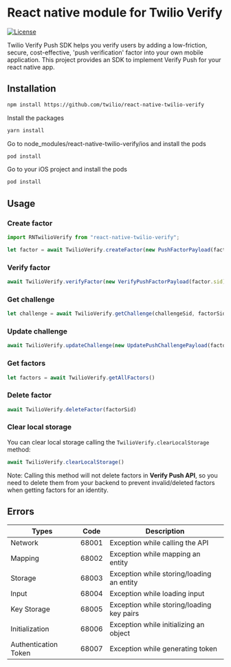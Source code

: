 # React native module for Twilio Verify

[![License](https://img.shields.io/badge/License-Apache%202-blue.svg?logo=law)](https://github.com/twilio/react-native-twilio-verify/blob/main/LICENSE)

Twilio Verify Push SDK helps you verify users by adding a low-friction, secure, cost-effective, 'push verification' factor into your own mobile application. This project provides an SDK to implement Verify Push for your react native app.

## Installation

```sh
npm install https://github.com/twilio/react-native-twilio-verify
```

Install the packages
```sh
yarn install
```

Go to node_modules/react-native-twilio-verify/ios and install the pods
```sh
pod install
```

Go to your iOS project and install the pods
```sh
pod install
```

## Usage

### Create factor

```js
import RNTwilioVerify from "react-native-twilio-verify";

let factor = await TwilioVerify.createFactor(new PushFactorPayload(factorName, verifyServiceSid, identity, pushToken, accessToken))
```

### Verify factor
```js
await TwilioVerify.verifyFactor(new VerifyPushFactorPayload(factor.sid))
```

### Get challenge
```js
let challenge = await TwilioVerify.getChallenge(challengeSid, factorSid)
```

### Update challenge
```js
await TwilioVerify.updateChallenge(new UpdatePushChallengePayload(factorSid, challengeSid, newStatus))
```

### Get factors
```js
let factors = await TwilioVerify.getAllFactors()
```

### Delete factor
```js
await TwilioVerify.deleteFactor(factorSid)
```

### Clear local storage
You can clear local storage calling the `TwilioVerify.clearLocalStorage` method:
```js
await TwilioVerify.clearLocalStorage()
```
Note: Calling this method will not delete factors in **Verify Push API**, so you need to delete them from your backend to prevent invalid/deleted factors when getting factors for an identity.

## Errors
Types | Code | Description
---------- | ----------- | -----------
Network | 68001 | Exception while calling the API
Mapping | 68002 | Exception while mapping an entity
Storage | 68003 | Exception while storing/loading an entity
Input | 68004 | Exception while loading input
Key Storage | 68005 | Exception while storing/loading key pairs
Initialization | 68006 | Exception while initializing an object
Authentication Token | 68007 | Exception while generating token
